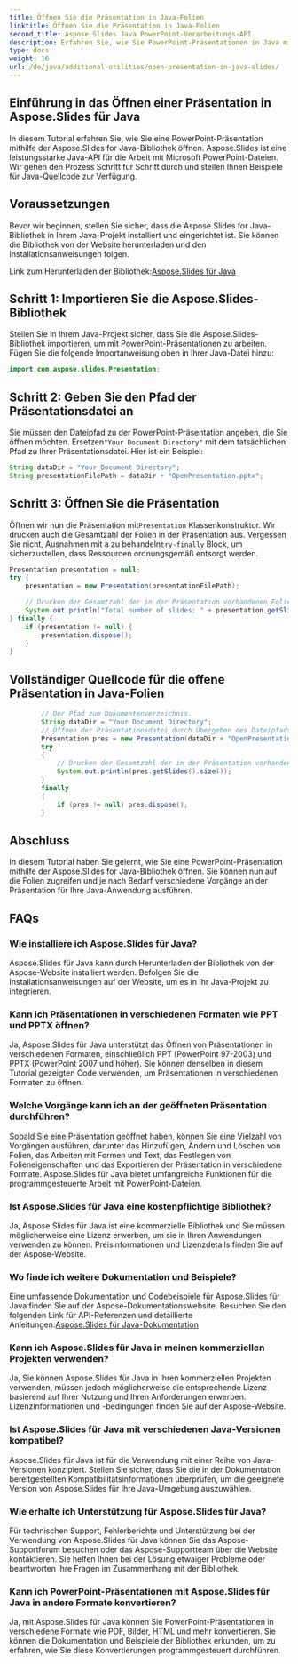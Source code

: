 ```yaml
---
title: Öffnen Sie die Präsentation in Java-Folien
linktitle: Öffnen Sie die Präsentation in Java-Folien
second_title: Aspose.Slides Java PowerPoint-Verarbeitungs-API
description: Erfahren Sie, wie Sie PowerPoint-Präsentationen in Java mit Aspose.Slides für Java öffnen. Schritt-für-Schritt-Anleitung mit Quellcode-Beispielen für eine effiziente Präsentationsbearbeitung.
type: docs
weight: 16
url: /de/java/additional-utilities/open-presentation-in-java-slides/
---
```


## Einführung in das Öffnen einer Präsentation in Aspose.Slides für Java

In diesem Tutorial erfahren Sie, wie Sie eine PowerPoint-Präsentation mithilfe der Aspose.Slides for Java-Bibliothek öffnen. Aspose.Slides ist eine leistungsstarke Java-API für die Arbeit mit Microsoft PowerPoint-Dateien. Wir gehen den Prozess Schritt für Schritt durch und stellen Ihnen Beispiele für Java-Quellcode zur Verfügung.

## Voraussetzungen

Bevor wir beginnen, stellen Sie sicher, dass die Aspose.Slides for Java-Bibliothek in Ihrem Java-Projekt installiert und eingerichtet ist. Sie können die Bibliothek von der Website herunterladen und den Installationsanweisungen folgen.

 Link zum Herunterladen der Bibliothek:[Aspose.Slides für Java](https://releases.aspose.com/slides/java/)

## Schritt 1: Importieren Sie die Aspose.Slides-Bibliothek

Stellen Sie in Ihrem Java-Projekt sicher, dass Sie die Aspose.Slides-Bibliothek importieren, um mit PowerPoint-Präsentationen zu arbeiten. Fügen Sie die folgende Importanweisung oben in Ihrer Java-Datei hinzu:

```java
import com.aspose.slides.Presentation;
```

## Schritt 2: Geben Sie den Pfad der Präsentationsdatei an

 Sie müssen den Dateipfad zu der PowerPoint-Präsentation angeben, die Sie öffnen möchten. Ersetzen`"Your Document Directory"` mit dem tatsächlichen Pfad zu Ihrer Präsentationsdatei. Hier ist ein Beispiel:

```java
String dataDir = "Your Document Directory";
String presentationFilePath = dataDir + "OpenPresentation.pptx";
```

## Schritt 3: Öffnen Sie die Präsentation

 Öffnen wir nun die Präsentation mit`Presentation` Klassenkonstruktor. Wir drucken auch die Gesamtzahl der Folien in der Präsentation aus. Vergessen Sie nicht, Ausnahmen mit a zu behandeln`try-finally` Block, um sicherzustellen, dass Ressourcen ordnungsgemäß entsorgt werden.

```java
Presentation presentation = null;
try {
    presentation = new Presentation(presentationFilePath);

    // Drucken der Gesamtzahl der in der Präsentation vorhandenen Folien
    System.out.println("Total number of slides: " + presentation.getSlides().size());
} finally {
    if (presentation != null) {
        presentation.dispose();
    }
}
```

## Vollständiger Quellcode für die offene Präsentation in Java-Folien

```java
        // Der Pfad zum Dokumentenverzeichnis.
        String dataDir = "Your Document Directory";
        // Öffnen der Präsentationsdatei durch Übergeben des Dateipfads an den Konstruktor der Präsentationsklasse
        Presentation pres = new Presentation(dataDir + "OpenPresentation.pptx");
        try
        {
            // Drucken der Gesamtzahl der in der Präsentation vorhandenen Folien
            System.out.println(pres.getSlides().size());
        }
        finally
        {
            if (pres != null) pres.dispose();
        }
```

## Abschluss

In diesem Tutorial haben Sie gelernt, wie Sie eine PowerPoint-Präsentation mithilfe der Aspose.Slides for Java-Bibliothek öffnen. Sie können nun auf die Folien zugreifen und je nach Bedarf verschiedene Vorgänge an der Präsentation für Ihre Java-Anwendung ausführen.

## FAQs

### Wie installiere ich Aspose.Slides für Java?

Aspose.Slides für Java kann durch Herunterladen der Bibliothek von der Aspose-Website installiert werden. Befolgen Sie die Installationsanweisungen auf der Website, um es in Ihr Java-Projekt zu integrieren.

### Kann ich Präsentationen in verschiedenen Formaten wie PPT und PPTX öffnen?

Ja, Aspose.Slides für Java unterstützt das Öffnen von Präsentationen in verschiedenen Formaten, einschließlich PPT (PowerPoint 97-2003) und PPTX (PowerPoint 2007 und höher). Sie können denselben in diesem Tutorial gezeigten Code verwenden, um Präsentationen in verschiedenen Formaten zu öffnen.

### Welche Vorgänge kann ich an der geöffneten Präsentation durchführen?

Sobald Sie eine Präsentation geöffnet haben, können Sie eine Vielzahl von Vorgängen ausführen, darunter das Hinzufügen, Ändern und Löschen von Folien, das Arbeiten mit Formen und Text, das Festlegen von Folieneigenschaften und das Exportieren der Präsentation in verschiedene Formate. Aspose.Slides für Java bietet umfangreiche Funktionen für die programmgesteuerte Arbeit mit PowerPoint-Dateien.

### Ist Aspose.Slides für Java eine kostenpflichtige Bibliothek?

Ja, Aspose.Slides für Java ist eine kommerzielle Bibliothek und Sie müssen möglicherweise eine Lizenz erwerben, um sie in Ihren Anwendungen verwenden zu können. Preisinformationen und Lizenzdetails finden Sie auf der Aspose-Website.

### Wo finde ich weitere Dokumentation und Beispiele?

 Eine umfassende Dokumentation und Codebeispiele für Aspose.Slides für Java finden Sie auf der Aspose-Dokumentationswebsite. Besuchen Sie den folgenden Link für API-Referenzen und detaillierte Anleitungen:[Aspose.Slides für Java-Dokumentation](https://reference.aspose.com/slides/java/)

### Kann ich Aspose.Slides für Java in meinen kommerziellen Projekten verwenden?

Ja, Sie können Aspose.Slides für Java in Ihren kommerziellen Projekten verwenden, müssen jedoch möglicherweise die entsprechende Lizenz basierend auf Ihrer Nutzung und Ihren Anforderungen erwerben. Lizenzinformationen und -bedingungen finden Sie auf der Aspose-Website.

### Ist Aspose.Slides für Java mit verschiedenen Java-Versionen kompatibel?

Aspose.Slides für Java ist für die Verwendung mit einer Reihe von Java-Versionen konzipiert. Stellen Sie sicher, dass Sie die in der Dokumentation bereitgestellten Kompatibilitätsinformationen überprüfen, um die geeignete Version von Aspose.Slides für Ihre Java-Umgebung auszuwählen.

### Wie erhalte ich Unterstützung für Aspose.Slides für Java?

Für technischen Support, Fehlerberichte und Unterstützung bei der Verwendung von Aspose.Slides für Java können Sie das Aspose-Supportforum besuchen oder das Aspose-Supportteam über die Website kontaktieren. Sie helfen Ihnen bei der Lösung etwaiger Probleme oder beantworten Ihre Fragen im Zusammenhang mit der Bibliothek.

### Kann ich PowerPoint-Präsentationen mit Aspose.Slides für Java in andere Formate konvertieren?

Ja, mit Aspose.Slides für Java können Sie PowerPoint-Präsentationen in verschiedene Formate wie PDF, Bilder, HTML und mehr konvertieren. Sie können die Dokumentation und Beispiele der Bibliothek erkunden, um zu erfahren, wie Sie diese Konvertierungen programmgesteuert durchführen.